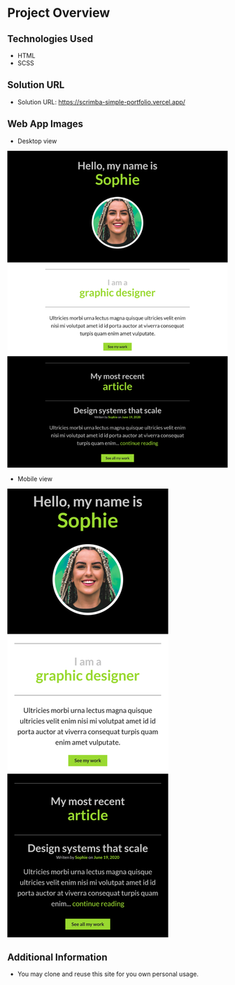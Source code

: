 # Project Overview

## Technologies Used

- HTML
- SCSS

## Solution URL

- Solution URL: https://scrimba-simple-portfolio.vercel.app/

## Web App Images

- Desktop view

![Image 1](./image.png)

- Mobile view

![Image 2](./image-1.png)

## Additional Information

- You may clone and reuse this site for you own personal usage.
